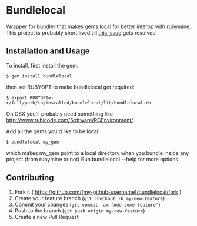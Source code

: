 # Bundlelocal

Wrapper for bundler that makes gems local for better interop with rubymine.  This project is probably short lived till [this issue](http://youtrack.jetbrains.com/issue/RUBY-11123) gets resolved

## Installation and Usage

To install, first install the gem:

    $ gem install bundlelocal

then set RUBYOPT to make bundlelocal get required:

    $ export RUBYOPT=-r/full/path/to/installed/bundlelocal/lib/bundlelocal.rb

On OSX you'll probably need something like http://www.rubicode.com/Software/RCEnvironment/

Add all the gems you'd like to be local:

    $ bundlelocal my_gem

which makes my_gem point to a local directory when you bundle inside any project (from rubymine or not)
Run bundlelocal --help for more options

## Contributing

1. Fork it ( https://github.com/[my-github-username]/bundlelocal/fork )
2. Create your feature branch (`git checkout -b my-new-feature`)
3. Commit your changes (`git commit -am 'Add some feature'`)
4. Push to the branch (`git push origin my-new-feature`)
5. Create a new Pull Request
